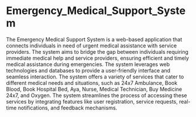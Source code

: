 # Emergency_Medical_Support_System
The Emergency Medical Support System is a web-based application that connects individuals in need of urgent medical assistance with service providers. The system aims to bridge the gap between individuals requiring immediate medical help and service providers, ensuring efficient and timely medical assistance during emergencies. The system leverages web technologies and databases to provide a user-friendly interface and seamless interaction. The system offers a variety of services that cater to different medical needs and situations, such as 24x7 Ambulance, Book Blood, Book Hospital Bed, Aya, Nurse, Medical Technician, Buy Medicine 24x7, and Oxygen. The system streamlines the process of accessing these services by integrating features like user registration, service requests, real-time notifications, and feedback mechanisms.
